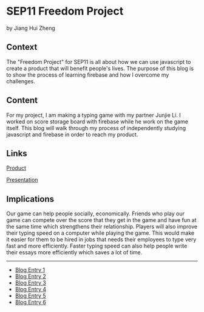 # SEP11 Freedom Project
by Jiang Hui Zheng

## Context
The "Freedom Project" for SEP11 is all about how we can use javascript to create a product that will benefit people's lives. The purpose of this blog is to show the process of learning firebase and how I overcome my challenges.

## Content
For my project, I am making a typing game with my partner Junjie Li. I worked on score storage board with firebase while he work on the game itself. This blog will walk through my process of independently studying javascript and firebase in order to reach my product.

## Links

[Product](https://jianghuiz7368.github.io/sep11-freedom-project/dist/index2.html)

[Presentation](https://docs.google.com/presentation/d/1DlBsuCo2btYgjM0rnWKOzWDL7PRuZVDRET_R7uEoy9w/edit#slide=id.p)

## Implications
Our game can help people socially, economically. Friends who play our game can compete over the score that they get in the game and have fun at the same time which strengthens their relationship. Players will also improve their typing speed on a computer while playing the game. This would make it easier for them to be hired in jobs that needs their employees to type very fast and more efficiently. Faster typing speed can also help people write their essays more efficiently which saves a lot of time.

---

* [Blog Entry 1](entries/entry01.md)
* [Blog Entry 2](entries/entry02.md)
* [Blog Entry 3](entries/entry03.md)
* [Blog Entry 4](entries/entry04.md)
* [Blog Entry 5](entries/entry05.md)
* [Blog Entry 6](entries/entry06.md)

